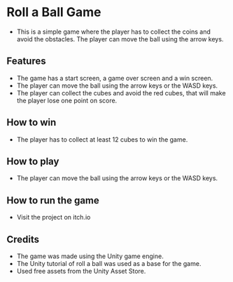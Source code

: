 # Roll a Ball Game

- This is a simple game where the player has to collect the coins and avoid the obstacles. The player can move the ball using the arrow keys.

## Features

- The game has a start screen, a game over screen and a win screen.
- The player can move the ball using the arrow keys or the WASD keys.
- The player can collect the cubes and avoid the red cubes, that will make the player lose one point on score.

## How to win

- The player has to collect at least 12 cubes to win the game.

## How to play
- The player can move the ball using the arrow keys or the WASD keys.

## How to run the game

- Visit the project on itch.io

## Credits

- The game was made using the Unity game engine.
- The Unity tutorial of roll a ball was used as a base for the game.
- Used free assets from the Unity Asset Store.
